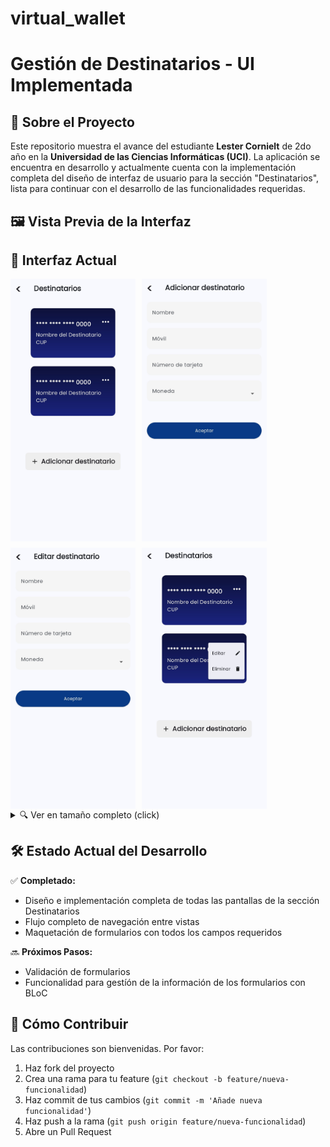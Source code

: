 # virtual_wallet

# Gestión de Destinatarios - UI Implementada

## 📌 Sobre el Proyecto

Este repositorio muestra el avance del estudiante **Lester Cornielt** de 2do año en la **Universidad de las Ciencias Informáticas (UCI)**. La aplicación se encuentra en desarrollo y actualmente cuenta con la implementación completa del diseño de interfaz de usuario para la sección "Destinatarios", lista para continuar con el desarrollo de las funcionalidades requeridas.

## 🖼️ Vista Previa de la Interfaz

## 📱 Interfaz Actual

<div style="display: flex; flex-wrap: wrap; gap: 10px;">
  <img src="/screenshots/recipients_page.jpg" width="200" alt="Pantalla principal">
  <img src="/screenshots/add_recipients_page.jpg" width="200" alt="Añadir destinatario">
  <img src="/screenshots/edit_recipients_page.jpg" width="200" alt="Editar destinatario">
  <img src="/screenshots/recipients_page_popup_menu.jpg" width="200" alt="PopUp Editar/Eliminar destinatario">
</div>

<details>
<summary>🔍 Ver en tamaño completo (click)</summary>
</details>

## 🛠️ Estado Actual del Desarrollo

✅ **Completado:**
- Diseño e implementación completa de todas las pantallas de la sección Destinatarios
- Flujo completo de navegación entre vistas
- Maquetación de formularios con todos los campos requeridos

🔜 **Próximos Pasos:**
- Validación de formularios
- Funcionalidad para gestíón de la información de los formularios con BLoC

## 🤝 Cómo Contribuir
Las contribuciones son bienvenidas. Por favor:
1. Haz fork del proyecto
2. Crea una rama para tu feature (`git checkout -b feature/nueva-funcionalidad`)
3. Haz commit de tus cambios (`git commit -m 'Añade nueva funcionalidad'`)
4. Haz push a la rama (`git push origin feature/nueva-funcionalidad`)
5. Abre un Pull Request


